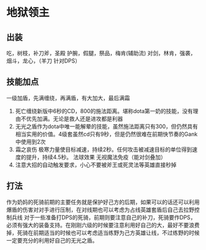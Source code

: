 # 地狱领主

## 出装
吃，树枝，补刀斧，圣殿
护腕，假腿，祭品，梅肯(辅助流)
对剑，林肯，强袭，烟斗，龙心，（羊刀 针对DPS）

## 技能加点
一级加盾，先满缠绕，再满盾，有大加大，最后满霜

1. 死亡缠绕新版中6秒的CD，800的施法距离。堪称dota第一奶的技能，没有理由不优先加满。无论是救人还是进攻都是利器
2. 无光之盾作为dota中唯一能解晕的技能，虽然施法距离只有300，但仍然具有相当实用的价值。4级套虽然cd只有9秒，但是仍然很难在前期快节奏的Gank中使用到2次
3. 霜之哀伤 极寒力量使目标减速，持续2秒。任何攻击被减速目标的单位得到速度的提升，持续4.5秒。 法球效果 无视魔法免疫（能对剑叠加）
4. 注意大招的自动触发要求，小心不要被斧王或死灵法等英雄直接秒掉

## 打法
作为奶妈的死骑前期的主要任务就是保护好己方的后期，如果可以的话还可以利用爆盾的伤害对对手进行压制，在对线期也可以考虑为占线英雄套盾后自己去拉野控制兵线
对于一些准备打DPS的死骑，前期则要注意自己的补刀，死骑要作DPS，必须有强大的装备支持。在刚刚六级的时候要注意利用好自己的大，最好不要浪费掉，死骑在前期适当的时候也可以考虑适当练野为己方英雄让线，不过练野的时候一定要充分的利用好自己的无光之盾。